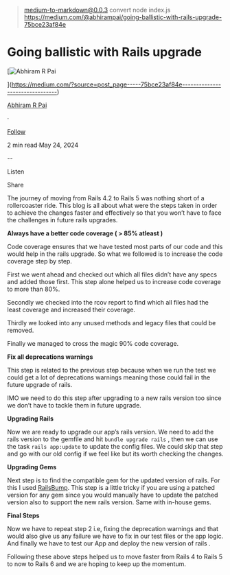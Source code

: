 
> medium-to-markdown@0.0.3 convert
> node index.js https://medium.com/@abhirampai/going-ballistic-with-rails-upgrade-75bce23af84e

Going ballistic with Rails upgrade
==================================

[![Abhiram R Pai](https://miro.medium.com/v2/resize:fill:88:88/1*noNoraQlXqVek4YuiU50ww.jpeg)

](https://medium.com/?source=post_page-----75bce23af84e--------------------------------)

[Abhiram R Pai](https://medium.com/?source=post_page-----75bce23af84e--------------------------------)

·

[Follow](https://medium.com/m/signin?actionUrl=https%3A%2F%2Fmedium.com%2F_%2Fsubscribe%2Fuser%2Fa8ddc8e58b9c&operation=register&redirect=https%3A%2F%2Fabhirampai.medium.com%2Fgoing-ballistic-with-rails-upgrade-75bce23af84e&user=Abhiram+R+Pai&userId=a8ddc8e58b9c&source=post_page-a8ddc8e58b9c----75bce23af84e---------------------post_header-----------)

2 min read·May 24, 2024

\--

Listen

Share

The journey of moving from Rails 4.2 to Rails 5 was nothing short of a rollercoaster ride. This blog is all about what were the steps taken in order to achieve the changes faster and effectively so that you won’t have to face the challenges in future rails upgrades.

**Always have a better code coverage ( > 85% atleast )**

Code coverage ensures that we have tested most parts of our code and this would help in the rails upgrade. So what we followed is to increase the code coverage step by step.

First we went ahead and checked out which all files didn’t have any specs and added those first. This step alone helped us to increase code coverage to more than 80%.

Secondly we checked into the rcov report to find which all files had the least coverage and increased their coverage.

Thirdly we looked into any unused methods and legacy files that could be removed.

Finally we managed to cross the magic 90% code coverage.

**Fix all deprecations warnings**

This step is related to the previous step because when we run the test we could get a lot of deprecations warnings meaning those could fail in the future upgrade of rails.

IMO we need to do this step after upgrading to a new rails version too since we don’t have to tackle them in future upgrade.

**Upgrading Rails**

Now we are ready to upgrade our app’s rails version. We need to add the rails version to the gemfile and hit `bundle upgrade rails` , then we can use the task `rails app:update` to update the config files. We could skip that step and go with our old config if we feel like but its worth checking the changes.

**Upgrading Gems**

Next step is to find the compatible gem for the updated version of rails. For this I used [RailsBump](https://railsbump.org/). This step is a little tricky if you are using a patched version for any gem since you would manually have to update the patched version also to support the new rails version. Same with in-house gems.

**Final Steps**

Now we have to repeat step 2 i.e, fixing the deprecation warnings and that would also give us any failure we have to fix in our test files or the app logic. And finally we have to test our App and deploy the new version of rails .

Following these above steps helped us to move faster from Rails 4 to Rails 5 to now to Rails 6 and we are hoping to keep up the momentum.
